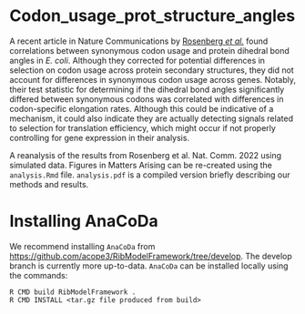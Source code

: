 # Codon_usage_prot_structure_angles
A recent article in Nature Communications by [Rosenberg *et al.*](https://doi.org/10.1038/s41467-022-30390-9) found correlations between synonymous codon usage and protein dihedral bond angles in *E. coli*. Although they corrected for potential differences in selection on codon usage across protein secondary structures, they did not account for differences in synonymous codon usage across genes. Notably, their test statistic for determining if the dihedral bond angles significantly differed between synonymous codons was correlated with differences in codon-specific elongation rates. Although this could be indicative of a mechanism, it could also indicate they are actually detecting signals related to selection for translation efficiency, which might occur if not properly controlling for gene expression in their analysis.

A reanalysis of the results from Rosenberg et al. Nat. Comm. 2022 using simulated data. Figures in Matters Arising can be re-created using the `analysis.Rmd` file. `analysis.pdf` is a compiled version briefly describing our methods and results.

# Installing AnaCoDa

We recommend installing `AnaCoDa` from https://github.com/acope3/RibModelFramework/tree/develop. The develop branch is currently more up-to-data. `AnaCoDa` can be installed locally using the commands:

```
R CMD build RibModelFramework .
R CMD INSTALL <tar.gz file produced from build>
```

